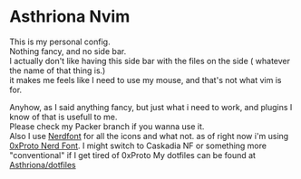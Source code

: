 # Asthriona Nvim
This is my personal config.  
Nothing fancy, and no side bar.  
I actually don't like having this side bar with the files on the side ( whatever the name of that thing is.)  
it makes me feels like I need to use my mouse, and that's not what vim is for.  
  
Anyhow, as I said anything fancy, but just what i need to work, and plugins I know of that is usefull to me.  
Please check my Packer branch if you wanna use it.  
Also I use [Nerdfont](https://www.nerdfonts.com) for all the icons and what not. as of right now i'm using [0xProto Nerd Font]().
I might switch to Caskadia NF or something more "conventional" if I get tired of 0xProto
My dotfiles can be found at [Asthriona/dotfiles](https://Github.com/Asthriona/Dotfiles)  
